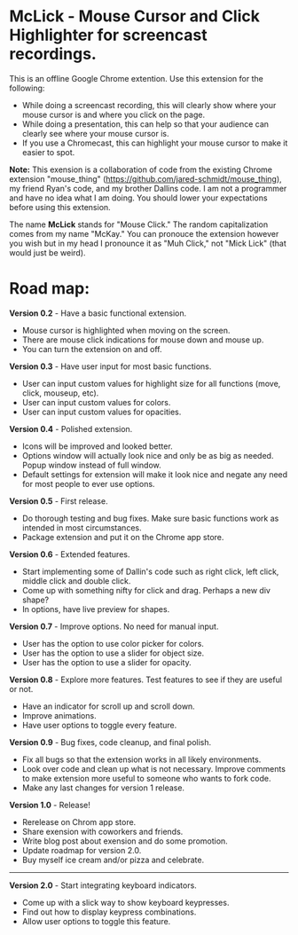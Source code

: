 # McLick - Mouse Cursor and Click Highlighter for screencast recordings.

This is an offline Google Chrome extention. Use this extension for the following:
* While doing a screencast recording, this will clearly show where your mouse cursor is and where you click on the page.
* While doing a presentation, this can help so that your audience can clearly see where your mouse cursor is.
* If you use a Chromecast, this can highlight your mouse cursor to make it easier to spot.

**Note:** This exension is a collaboration of code from the existing Chrome extension "mouse_thing" (https://github.com/jared-schmidt/mouse_thing), my friend Ryan's code, and my brother Dallins code. I am not a programmer and have no idea what I am doing. You should lower your expectations before using this extension.

The name **McLick** stands for "Mouse Click." The random capitalization comes from my name "McKay." You can pronouce the extension however you wish but in my head I pronounce it as "Muh Click," not "Mick Lick" (that would just be weird).

# Road map:

**Version 0.2** - Have a basic functional extension.
* Mouse cursor is highlighted when moving on the screen.
* There are mouse click indications for mouse down and mouse up.
* You can turn the extension on and off.

**Version 0.3** - Have user input for most basic functions.
* User can input custom values for highlight size for all functions (move, click, mouseup, etc).
* User can input custom values for colors.
* User can input custom values for opacities.

**Version 0.4** - Polished extension.
* Icons will be improved and looked better.
* Options window will actually look nice and only be as big as needed. Popup window instead of full window.
* Default settings for extension will make it look nice and negate any need for most people to ever use options.

**Version 0.5** - First release.
* Do thorough testing and bug fixes. Make sure basic functions work as intended in most circumstances.
* Package extension and put it on the Chrome app store.

**Version 0.6** - Extended features.
* Start implementing some of Dallin's code such as right click, left click, middle click and double click.
* Come up with something nifty for click and drag. Perhaps a new div shape?
* In options, have live preview for shapes.

**Version 0.7** - Improve options. No need for manual input.
* User has the option to use color picker for colors.
* User has the option to use a slider for object size.
* User has the option to use a slider for opacity.

**Version 0.8** - Explore more features. Test features to see if they are useful or not.
* Have an indicator for scroll up and scroll down.
* Improve animations.
* Have user options to toggle every feature.

**Version 0.9** - Bug fixes, code cleanup, and final polish.
* Fix all bugs so that the extension works in all likely environments.
* Look over code and clean up what is not necessary. Improve comments to make extension more useful to someone who wants to fork code.
* Make any last changes for version 1 release.

**Version 1.0** - Release!
* Rerelease on Chrom app store.
* Share exension with coworkers and friends.
* Write blog post about exension and do some promotion.
* Update roadmap for version 2.0.
* Buy myself ice cream and/or pizza and celebrate.

---
**Version 2.0** - Start integrating keyboard indicators.
* Come up with a slick way to show keyboard keypresses.
* Find out how to display keypress combinations.
* Allow user options to toggle this feature.
